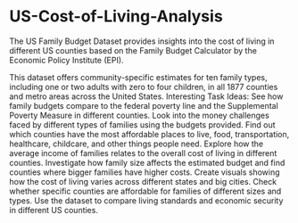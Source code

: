 # US-Cost-of-Living-Analysis
The US Family Budget Dataset provides insights into the cost of living in different US counties based on the Family Budget Calculator by the Economic Policy Institute (EPI).

This dataset offers community-specific estimates for ten family types, including one or two adults with zero to four children, in all 1877 counties and metro areas across the United States.
Interesting Task Ideas:
See how family budgets compare to the federal poverty line and the Supplemental Poverty Measure in different counties.
Look into the money challenges faced by different types of families using the budgets provided.
Find out which counties have the most affordable places to live, food, transportation, healthcare, childcare, and other things people need.
Explore how the average income of families relates to the overall cost of living in different counties.
Investigate how family size affects the estimated budget and find counties where bigger families have higher costs.
Create visuals showing how the cost of living varies across different states and big cities.
Check whether specific counties are affordable for families of different sizes and types.
Use the dataset to compare living standards and economic security in different US counties.
